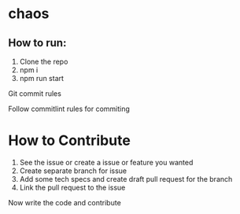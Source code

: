 # chaos

## How to run:

1. Clone the repo
2. npm i
3. npm run start

Git commit rules

Follow commitlint rules for commiting

# How to Contribute

1. See the issue or create a issue or feature you wanted
2. Create separate branch for issue
3. Add some tech specs and create draft pull request for the branch
4. Link the pull request to the issue

Now write the code and contribute
 
